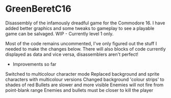 # GreenBeretC16
Disassembly of the infamously dreadful game for the Commodore 16. I have added better graphics and some tweaks to gameplay to see a playable game can be salvaged. WIP - Currently level 1 only.

Most of the code remains uncommented, I've only figured out the stuff I needed to make the changes below.
There will also blocks of code currently displayed as data and vice versa, disassemblers aren't perfect!

* Improvements so far

Switched to multicolour character mode
Replaced background and sprite characters with multicolour versions
Changed background 'colour strips' to shades of red
Bullets are slower and more visible
Enemies will not fire from point-blank range
Enemies and bullets must be closer to kill the player

